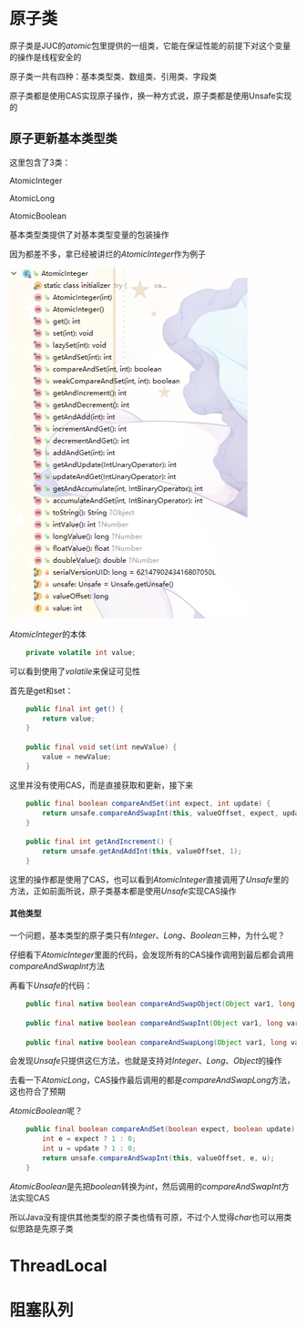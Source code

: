 # 原子类

原子类是JUC的*atomic*包里提供的一组类，它能在保证性能的前提下对这个变量的操作是线程安全的

原子类一共有四种：基本类型类、数组类、引用类、字段类

原子类都是使用CAS实现原子操作，换一种方式说，原子类都是使用Unsafe实现的

## 原子更新基本类型类

这里包含了3类：

AtomicInteger

AtomicLong

AtomicBoolean

基本类型类提供了对基本类型变量的包装操作

因为都差不多，拿已经被讲烂的*AtomicInteger*作为例子

![](../PIC/并发-AtomicInteger的类结构图.png)

*AtomicInteger*的本体

```java
    private volatile int value;
```

可以看到使用了*volatile*来保证可见性

首先是get和set：

```java
    public final int get() {
        return value;
    }

    public final void set(int newValue) {
        value = newValue;
    }
```

这里并没有使用CAS，而是直接获取和更新，接下来

```java
    public final boolean compareAndSet(int expect, int update) {
        return unsafe.compareAndSwapInt(this, valueOffset, expect, update);
    }

    public final int getAndIncrement() {
        return unsafe.getAndAddInt(this, valueOffset, 1);
    }
```

这里的操作都是使用了CAS，也可以看到*AtomicInteger*直接调用了*Unsafe*里的方法，正如前面所说，原子类基本都是使用*Unsafe*实现CAS操作

#### 其他类型

一个问题，基本类型的原子类只有*Integer*、*Long*、*Boolean*三种，为什么呢？

仔细看下*AtomicInteger*里面的代码，会发现所有的CAS操作调用到最后都会调用*compareAndSwapInt*方法

再看下*Unsafe*的代码：

```java
    public final native boolean compareAndSwapObject(Object var1, long var2, Object var4, Object var5);

    public final native boolean compareAndSwapInt(Object var1, long var2, int var4, int var5);

    public final native boolean compareAndSwapLong(Object var1, long var2, long var4, long var6);
```

会发现*Unsafe*只提供这仨方法，也就是支持对*Integer*、*Long*、*Object*的操作

去看一下*AtomicLong*，CAS操作最后调用的都是*compareAndSwapLong*方法，这也符合了预期

*AtomicBoolean*呢？

```java
    public final boolean compareAndSet(boolean expect, boolean update) {
        int e = expect ? 1 : 0;
        int u = update ? 1 : 0;
        return unsafe.compareAndSwapInt(this, valueOffset, e, u);
    }
```

*AtomicBoolean*是先把*boolean*转换为*int*，然后调用的*compareAndSwapInt*方法实现CAS

所以Java没有提供其他类型的原子类也情有可原，不过个人觉得*char*也可以用类似思路是先原子类


# ThreadLocal

# 阻塞队列